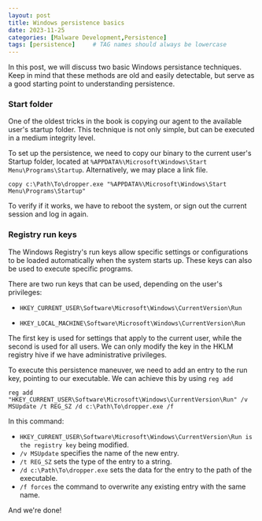 ```yaml
---
layout: post
title: Windows persistence basics
date: 2023-11-25
categories: [Malware Development,Persistence]
tags: [persistence]     # TAG names should always be lowercase
---
```



In this post, we will discuss two basic Windows persistance techniques. Keep in mind that these methods are old and easily detectable, but serve as a good starting point to understanding persistence.

### Start folder

One of the oldest tricks in the book is copying our agent to the available user's startup folder. This technique is not only simple, but can be executed in a medium integrity level.

To set up the persistence, we need to copy our binary to the current user's Startup folder, located at `%APPDATA%\Microsoft\Windows\Start Menu\Programs\Startup`. Alternatively, we may place a link file.

```
copy c:\Path\To\dropper.exe "%APPDATA%\Microsoft\Windows\Start Menu\Programs\Startup"
```

To verify if it works, we have to reboot the system, or sign out the current session and log in again.

### Registry run keys

The Windows Registry's run keys allow specific settings or configurations to be loaded automatically when the system starts up. These keys can also be used to execute specific programs.

There are two run keys that can be used, depending on the user's privileges:

- `HKEY_CURRENT_USER\Software\Microsoft\Windows\CurrentVersion\Run`

- `HKEY_LOCAL_MACHINE\Software\Microsoft\Windows\CurrentVersion\Run`

The first key is used for settings that apply to the current user, while the second is used for all users. We can only modify the key in the HKLM registry hive if we have administrative privileges.

To execute this persistence maneuver, we need to add an entry to the run key, pointing to our executable. We can achieve this by using `reg add` 

```
reg add "HKEY_CURRENT_USER\Software\Microsoft\Windows\CurrentVersion\Run" /v MSUpdate /t REG_SZ /d c:\Path\To\dropper.exe /f 
```

In this command:

- `HKEY_CURRENT_USER\Software\Microsoft\Windows\CurrentVersion\Run is the registry key` being modified.
- `/v MSUpdate` specifies the name of the new entry.
- `/t REG_SZ` sets the type of the entry to a string.
- `/d c:\Path\To\dropper.exe` sets the data for the entry to the path of the executable.
- `/f forces` the command to overwrite any existing entry with the same name.

And we're done!
